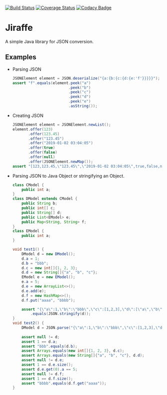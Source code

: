 
[![Build Status](https://travis-ci.org/jiruffe/jiraffe.svg?branch=master)](https://travis-ci.org/chakilo/jiraffe)
[![Coverage Status](https://coveralls.io/repos/github/jiruffe/jiraffe/badge.svg?branch=master)](https://coveralls.io/github/chakilo/jiraffe?branch=master)
[![Codacy Badge](https://api.codacy.com/project/badge/Grade/d27f94dfc34645c387dbfdc81f3ae4fe)](https://www.codacy.com/app/jiruffe/jiraffe?utm_source=github.com&amp;utm_medium=referral&amp;utm_content=jiruffe/jiraffe&amp;utm_campaign=Badge_Grade)

# Jiraffe

A simple Java library for JSON conversion.

## Examples

  * Parsing JSON

    ```java
    JSONElement element = JSON.deserialize("{a:{b:{c:{d:{e:'f'}}}}}");
    assert "f".equals(element.peek("a")
                             .peek("b")
                             .peek("c")
                             .peek("d")
                             .peek("e")
                             .asString());
    ```

  * Creating JSON

    ```java
    JSONElement element = JSONElement.newList();
    element.offer(123)
           .offer(123.45)
           .offer("123.45")
           .offer("2019-01-02 03:04:05")
           .offer(true)
           .offer(false)
           .offer(null)
           .offer(JSONElement.newMap());
    assert "[123,123.45,\"123.45\",\"2019-01-02 03:04:05\",true,false,null,{}]".equals(element.toString());
    ```

  * Parsing JSON to Java Object or stringifying an Object.

    ```java
    class CModel {
        public int a;
    }
    class DModel extends CModel {
        public String b;
        public int[] c;
        public String[] d;
        public List<EModel> e;
        public Map<String, String> f;
    }
    class EModel {
        public int a;
    }
    
    void test1() {
        DModel d = new DModel();
        d.a = 1;
        d.b = "bbb";
        d.c = new int[]{1, 2, 3};
        d.d = new String[]{"a", "b", "c"};
        EModel e = new EModel();
        e.a = 5;
        d.e = new ArrayList<>();
        d.e.add(e);
        d.f = new HashMap<>();
        d.f.put("aaaa", "bbbb");
    
        assert "{\"a\":1,\"b\":\"bbb\",\"c\":[1,2,3],\"d\":[\"a\",\"b\",\"c\"],\"e\":[{\"a\":5}],\"f\":{\"aaaa\":\"bbbb\"}}"
            .equals(JSON.stringify(d));
    }
    void test2() {
        DModel d = JSON.parse("{\"a\":1,\"b\":\"bbb\",\"c\":[1,2,3],\"d\":[\"a\",\"b\",\"c\"],\"e\":[{\"a\":5}],\"f\":{\"aaaa\":\"bbbb\"}}", DModel.class);
        
        assert null != d;
        assert 1 == d.a;
        assert "bbb".equals(d.b);
        assert Arrays.equals(new int[]{1, 2, 3}, d.c);
        assert Arrays.equals(new String[]{"a", "b", "c"}, d.d);
        assert null != d.e;
        assert 1 == d.e.size();
        assert d.e.get(0).a == 5;
        assert null != d.f;
        assert 1 == d.f.size();
        assert "bbbb".equals(d.f.get("aaaa"));
    }
    ```
